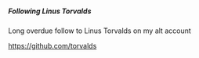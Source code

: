 ##### Following Linus Torvalds

Long overdue follow to Linus Torvalds on my alt account

https://github.com/torvalds

